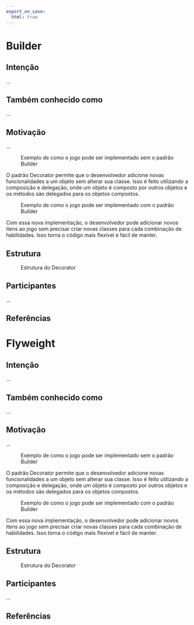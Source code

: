 ```yaml
---
export_on_save:
  html: true
---
```


# Builder

## Intenção

...

## Também conhecido como

...

## Motivação

...

<figure>

<!-- @include: ./src/framework/piece/builder/motivacao_sem_padrao.puml -->

<figcaption>Exemplo de como o jogo pode ser implementado sem o padrão Builder</figcaption>

</figure>


O padrão Decorator permite que o desenvolvedor adicione novas funcionalidades a um objeto sem alterar sua classe. Isso é feito utilizando a composição e delegação, onde um objeto é composto por outros objetos e os métodos são delegados para os objetos compostos.

<figure>

<!-- @include: ./src/framework/piece/builder/motivacao_com_padrao.puml -->


<figcaption>Exemplo de como o jogo pode ser implementado com o padrão Builder</figcaption>
</figure>

Com essa nova implementação, o desenvolvedor pode adicionar novos itens ao jogo sem precisar criar novas classes para cada combinação de habilidades. Isso torna o código mais flexível e fácil de manter.

<!-- @include: ./src/framework/piece/builder/PieceBuilder.java -->


## Estrutura

<figure>

<!-- @include: ./src/framework/piece/builder/estrutura.puml -->

<figcaption>Estrutura do Decorator</figcaption>

</figure>

## Participantes

...

## Referências


[^GAMMA]: GAMMA, Erich. et al. Padrões de projetos: Soluções reutilizáveis de software orientados a objetos Bookman editora, 2009.

# Flyweight

## Intenção

...

## Também conhecido como

...

## Motivação

...

<figure>

<!-- @include: ./src/framework/piece/flyweight/motivacao_sem_padrao.puml -->

<figcaption>Exemplo de como o jogo pode ser implementado sem o padrão Builder</figcaption>

</figure>


O padrão Decorator permite que o desenvolvedor adicione novas funcionalidades a um objeto sem alterar sua classe. Isso é feito utilizando a composição e delegação, onde um objeto é composto por outros objetos e os métodos são delegados para os objetos compostos.

<figure>

<!-- @include: ./src/framework/piece/flyweight/motivacao_com_padrao.puml -->


<figcaption>Exemplo de como o jogo pode ser implementado com o padrão Builder</figcaption>
</figure>

Com essa nova implementação, o desenvolvedor pode adicionar novos itens ao jogo sem precisar criar novas classes para cada combinação de habilidades. Isso torna o código mais flexível e fácil de manter.

<!-- @include: ./src/framework/piece/flyweight/PieceFactory.java -->

## Estrutura

<figure>

<!-- @include: ./src/framework/piece/flyweight/estrutura.puml -->

<figcaption>Estrutura do Decorator</figcaption>

</figure>

## Participantes

...

## Referências


[^GAMMA]: GAMMA, Erich. et al. Padrões de projetos: Soluções reutilizáveis de software orientados a objetos Bookman editora, 2009.
